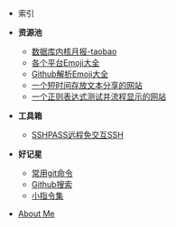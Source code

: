 - 索引

- **资源池**

  - [数据库内核月报-taobao](http://mysql.taobao.org/monthly/)
  - [各个平台Emoji大全](https://emojipedia.org/)
  - [Github解析Emoji大全](https://emoji.svend.cc/)
  - [一个短时间存放文本分享的网站](https://paste.ubuntu.com/)
  - [一个正则表达式测试并流程显示的网站](https://regexper.com/)

- **工具箱**

  - [SSHPASS远程免交互SSH](treasure/docs/SSHPASS.md)

- **好记星**

  - [常用git命令](treasure/docs/常用git命令.md)
  - [Github搜索](treasure/docs/Github搜索.md)
  - [小指令集](treasure/docs/小指令集.md)

- [About Me](README.md)


